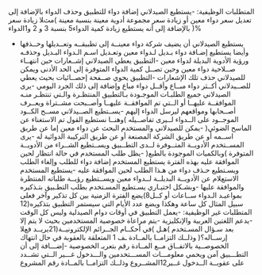 المتطلبات الوظيفية:
 -يستطيع الصيدﻻني إضافة دواء للتطبيق وحذف الدواء باﻹضافة إلى تعديل سعر دواء معين  أو زيادة سعر مجموعة أدوية معينة بنسبة معينة )مثﻼ زيادة سعر %( باﻹضافة إلى أنه يستطيع زيادة كمية الدواء5 بنسبة 3 و 2 و1الدواء 
- يستطيع الصيدﻻني أن يضيف شركة دواء معينــة إلى تطبيقــه وتعــديلها وحــذفها وأيضا يستطيع إضـافة دواء بـديل لـدواء معين وتعـديل اسـم الـدواء البـديل وحذفـه ورؤية اﻷدوية البديلة لدواء معين
-التطبيق يعطي الصيدﻻني إشــعارات حين انتهــاء صــﻼحية دواء معين وحين تصــل كمية الدواء المتوفرة إلى الحد اﻷدنى ويمكن للصيدﻻني حذف تلك اﻹشعارات
-التطبيق يحوي صــفحة إحصــائيات بحيث يعطي للصــيدﻻني أكــثر دواء مبــاع وأقــل دواء مباع وإضافة إلى ذلك الجرد اليومي
-يرى الصيدﻻني جميع الطلبـات الموجـودة بـالتطبيق المنتظـرة والـتي تنتظـر منـه الموافقــة عليهــا أو الــتي تم الموافقــة عليهــا وأصــبحت مشــتراة ويعــرف أصــحابها ومواقعهم ليرسل الدواء إليهم
-يســتطيع الصــيدﻻني مســح الكــود الموجــود على الــدواء لــيرى تفاصــيله )وهنــا نستطيع القول تم اﻻستغناء عن الماسح الضوئي(
-يمكن للصيدﻻني والمستخدم البحث عن دواء معين إما عن طريق اســمه أو عن طريق الشركة المصنعة أو عن طريق التركيبة الدوائية له
-يرى المســتخدم اﻷدويــة المتــوفرة لــدى التطــبيق ويســتطيع الشــراء من اﻷدويــة المتوفرة )وبالكميات الموجودة بالطبع(
-يظل طلب المستخدم في حالة انتظار لحين الموافقة عليه بهذه الفترة يستطيع المستخدم إضافة دواء للطلب وإلغاء الطلب ويسـتطيع حـذف دواء من هـذا الطلب لحين الموافقة عليه
-يستطيع المستخدم اﻻستعﻼم عن اﻷدويــة البديلــة لــدواء معين ويســتطيع رؤيــة طلباته المنتظرة والموافقة عليها 
-وبشـكل اختيـاري يسـتطيع المسـتخدم بطلب التطـبيق بتـذكيره بمواعيـد الـدواء ســاعات أو كــل8)يضع الفترة الزمنية بين كل تذكير وآخر فعلى سبيل المثال كل  ساعة وهكذا ويضع عدد اﻷيام التي سيستمر التطبيق بتذكيره(12
المتطلبات غير الوظيفية:
-يعمل التطبيق في أوقات دوام الصيدلية وليس كل الوقت
-يدعم اللغتين العربية واﻹنكليزية
-يتم مراعاة خصوصية المستخدمين بحيث ﻻ يتم إﻻ بعد سـؤال المسـتخدم )هـل )في أحكــام الجــرائم اﻹلكترونيــة(21يريــد فعﻼ إرســاله؟( وذلــك التزامــا بالمــادة ـف 1 المتعلقة بالعقوبة في حال انتهاك الخصوصــية باﻻتفــاق مــع المــادة رقم  بتعريـ الخصوصية
-إضـــافة إلى أن التطـــبيق آمن ويحمي معلومـــات المســـتخدمين والـــدخول غـــير الــتي تشــدد على عقوبــة الــدخول غــير12المشــروع وذلــك التزامــا بالمــادة رقم المشروع
